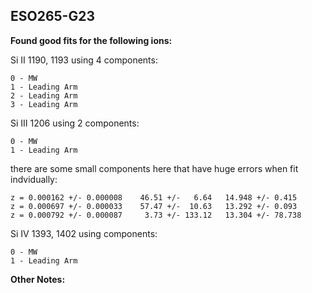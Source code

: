 ## ESO265-G23
**Found good fits for the following ions:**

Si II 1190, 1193 using 4 components:
```
0 - MW
1 - Leading Arm
2 - Leading Arm
3 - Leading Arm
```

Si III 1206 using 2 components:
``` 
0 - MW
1 - Leading Arm
```
there are some small components here that have huge errors when fit indvidually:
```
z = 0.000162 +/- 0.000008	 46.51 +/-   6.64	14.948 +/- 0.415
z = 0.000697 +/- 0.000033	 57.47 +/-  10.63	13.292 +/- 0.093
z = 0.000792 +/- 0.000087	  3.73 +/- 133.12	13.304 +/- 78.738
```

Si IV 1393, 1402 using components:
``` 
0 - MW
1 - Leading Arm
```

**Other Notes:**

